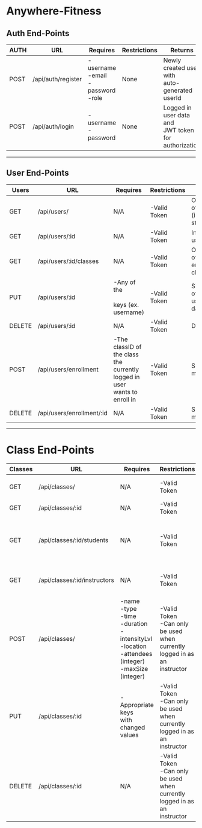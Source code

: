 # Anywhere-Fitness
## Auth End-Points

| AUTH | URL                | Requires                                  | Restrictions | Returns                                                 |
|------|--------------------|-------------------------------------------|--------------|---------------------------------------------------------|
| POST | /api/auth/register | -username<br>-email<br>-password<br>-role | None         | Newly created user with <br>auto-generated userId       |
| POST | /api/auth/login    | -username<br>-password                    | None         | Logged in user data and <br>JWT token for authorization |


---

## User End-Points
| Users  | URL                       | Requires                                                                        | Restrictions | Returns                                               |
|--------|---------------------------|---------------------------------------------------------------------------------|--------------|-------------------------------------------------------|
| GET    | /api/users/               | N/A                                                                             | -Valid Token | Object Array of all Users<br>(instructors & students) |
| GET    | /api/users/:id            | N/A                                                                             | -Valid Token | Individual user object                                |
| GET    | /api/users/:id/classes    | N/A                                                                             | -Valid Token | Object array of a user's <br>enrolled classes         |
| PUT    | /api/users/:id            | -Any of the<br><br>keys (ex. username)                                          | -Valid Token | Single object of updated user's<br>data               |
| DELETE | /api/users/:id            | N/A                                                                             | -Valid Token | Deleted user                                          |
| POST   | /api/users/enrollment     | -The classID of the class<br>the currently logged in user<br>wants to enroll in | -Valid Token | Success/Error message                                 |
| DELETE | /api/users/enrollment/:id | N/A                                                                             | -Valid Token | Success/Error message                                 |


---

# Class End-Points

| Classes | URL                          | Requires                                                                                                         | Restrictions                                                                          | Returns                                                         |
|---------|------------------------------|------------------------------------------------------------------------------------------------------------------|---------------------------------------------------------------------------------------|-----------------------------------------------------------------|
| GET     | /api/classes/                | N/A                                                                                                              | -Valid Token                                                                          | Object Array of all Classes                                     |
| GET     | /api/classes/:id             | N/A                                                                                                              | -Valid Token                                                                          | Individual class object                                         |
| GET     | /api/classes/:id/students    | N/A                                                                                                              | -Valid Token                                                                          | Object array of the currently<br>enrolled students in the class |
| GET     | /api/classes/:id/instructors | N/A                                                                                                              | -Valid Token                                                                          | Object array of the instructor(s)<br>for the class              |
| POST    | /api/classes/                | -name<br>-type<br>-time<br>-duration<br>-intensityLvl<br>-location<br>-attendees (integer)<br>-maxSize (integer) | -Valid Token<br>-Can only be used<br>when currently<br>logged in as an<br>instructor  | Single object of newly created<br>class                         |
| PUT     | /api/classes/:id             | -Appropriate keys <br>with changed values                                                                        | -Valid Token<br>-Can only be used<br>when currently<br>logged in as an<br>instructor  | Single object of updated class<br>data                          |
| DELETE  | /api/classes/:id             | N/A                                                                                                              | -Valid Token<br>-Can only be used<br>when currently <br>logged in as an<br>instructor | The deleted class                                               |